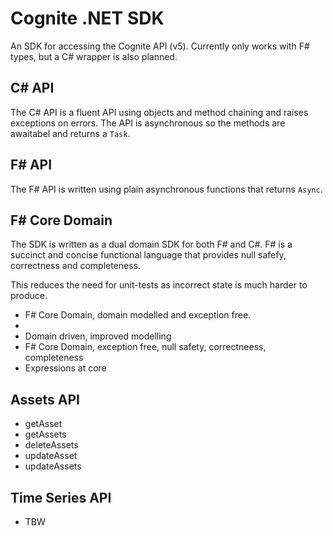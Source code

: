 # Cognite .NET SDK

An SDK for accessing the Cognite API (v5). Currently only works with F#
types, but a C# wrapper is also planned.

## C# API

The C# API is a fluent API using objects and method chaining and raises exceptions on errors.
The API is asynchronous so the methods are awaitabel and returns a `Task`.

## F# API

The F# API is written using plain asynchronous functions that returns `Async`.

## F# Core Domain

The SDK is written as a dual domain SDK for both F# and C#. F# is a succinct
and concise functional language that provides null safefy, correctness and 
completeness.

This reduces the need for unit-tests as incorrect state is much
harder to produce.

- F# Core Domain, domain modelled and exception free.
-
- Domain driven, improved modelling
- F# Core Domain, exception free, null safety, correctneess, completeness 
- Expressions at core
 
## Assets API

- getAsset
- getAssets
- deleteAssets
- updateAsset
- updateAssets

## Time Series API

- TBW